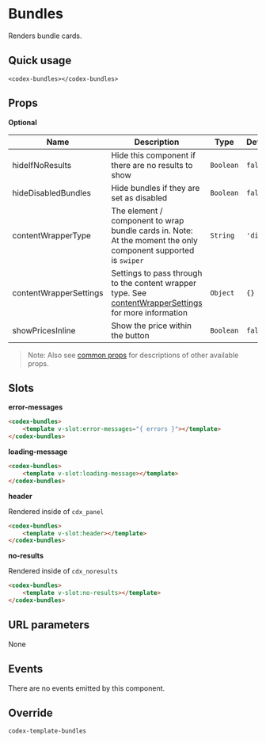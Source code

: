 # Bundles

Renders bundle cards.

## Quick usage

```vue
<codex-bundles></codex-bundles>
```

## Props

**Optional**

| Name | Description | Type | Default | Validation |
| - | - | - | - | - |
| hideIfNoResults | Hide this component if there are no results to show | `Boolean` | `false` | - |
| hideDisabledBundles | Hide bundles if they are set as disabled | `Boolean` | `false` | - |
| contentWrapperType | The element / component to wrap bundle cards in. Note: At the moment the only component supported is `swiper` | `String` | `'div'` | - |
| contentWrapperSettings | Settings to pass through to the content wrapper type. See [contentWrapperSettings](./shared/ContentWrapperSettings) for more information | `Object` | `{}` | - |
| showPricesInline | Show the price within the button | `Boolean` | `false` | - |

> Note: Also see [common props](./shared/CommonProps.md) for descriptions of other available props.

## Slots

**error-messages**

```html
<codex-bundles>
	<template v-slot:error-messages="{ errors }"></template>
</codex-bundles>
```

**loading-message**

```html
<codex-bundles>
	<template v-slot:loading-message></template>
</codex-bundles>
```

**header**

Rendered inside of `cdx_panel`
```html
<codex-bundles>
	<template v-slot:header></template>
</codex-bundles>
```

**no-results**   

Rendered inside of `cdx_noresults`
```html
<codex-bundles>
	<template v-slot:no-results></template>
</codex-bundles>
```

## URL parameters

None

## Events

There are no events emitted by this component.

## Override

`
codex-template-bundles
`

